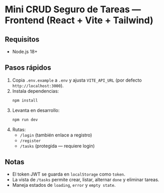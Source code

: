 
# Mini CRUD Seguro de Tareas — Frontend (React + Vite + Tailwind)

## Requisitos
- Node.js 18+

## Pasos rápidos
1. Copia `.env.example` a `.env` y ajusta `VITE_API_URL` (por defecto `http://localhost:3000`).
2. Instala dependencias:
   ```bash
   npm install
   ```
3. Levanta en desarrollo:
   ```bash
   npm run dev
   ```
4. Rutas:
   - `/login` (también enlace a registro)
   - `/register`
   - `/tasks` (protegida — requiere login)

## Notas
- El token JWT se guarda en `localStorage` como `token`.
- La vista de `/tasks` permite crear, listar, alternar `done` y eliminar tareas.
- Maneja estados de `loading`, `error` y `empty state`.
